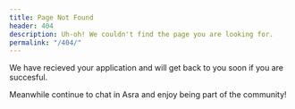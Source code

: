 ```yaml
---
title: Page Not Found
header: 404
description: Uh-oh! We couldn't find the page you are looking for.
permalink: "/404/"
---
```


We have recieved your application and will get back to you soon if you are succesful.

Meanwhile continue to chat in Asra and enjoy being part of the community!